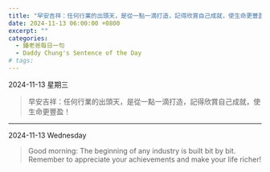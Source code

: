 ```yaml
---
title: "早安吉祥：任何行業的出頭天，是從一點一滴打造，記得欣賞自己成就，使生命更豐盈！ <br> Good morning: The beginning of any industry is built bit by bit. Remember to appreciate your achievements and make your life richer!"
date: 2024-11-13 06:00:00 +0800
excerpt: ""
categories:
  - 鍾老爸每日一句
  - Daddy Chung's Sentence of the Day
# tags:
---
```


2024-11-13 星期三

> 早安吉祥：任何行業的出頭天，是從一點一滴打造，記得欣賞自己成就，使生命更豐盈！

---

2024-11-13 Wednesday

> Good morning: The beginning of any industry is built bit by bit. Remember to appreciate your achievements and make your life richer!
